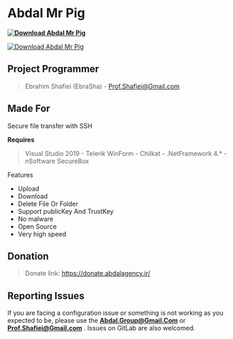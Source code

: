 # Abdal Mr Pig
**[![Download Abdal Mr Pig](https://img.shields.io/sourceforge/dt/abdal-mr-pig.svg)](https://sourceforge.net/projects/abdal-mr-pig/files/latest/download)**

[![Download Abdal Mr Pig](https://a.fsdn.com/con/app/sf-download-button)](https://sourceforge.net/projects/abdal-mr-pig/files/latest/download)
## Project Programmer
> Ebrahim Shafiei (EbraSha) - Prof.Shafiei@Gmail.com

## Made For

Secure file transfer with SSH


**Requires**
> Visual Studio 2019 - Telerik WinForm - Chilkat - .NetFramework 4.* - nSoftware SecureBox
>


Features

- Upload
- Download
- Delete File Or Folder
- Support publicKey And TrustKey
- No malware
- Open Source
- Very high speed

## Donation
> Donate link: https://donate.abdalagency.ir/


## Reporting Issues

If you are facing a configuration issue or something is not working as you expected to be, please use the **Abdal.Group@Gmail.Com** or **Prof.Shafiei@Gmail.com** . Issues on GitLab are also welcomed.
